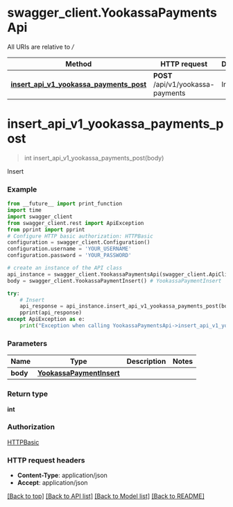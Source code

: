 # swagger_client.YookassaPaymentsApi

All URIs are relative to */*

Method | HTTP request | Description
------------- | ------------- | -------------
[**insert_api_v1_yookassa_payments_post**](YookassaPaymentsApi.md#insert_api_v1_yookassa_payments_post) | **POST** /api/v1/yookassa-payments | Insert

# **insert_api_v1_yookassa_payments_post**
> int insert_api_v1_yookassa_payments_post(body)

Insert

### Example
```python
from __future__ import print_function
import time
import swagger_client
from swagger_client.rest import ApiException
from pprint import pprint
# Configure HTTP basic authorization: HTTPBasic
configuration = swagger_client.Configuration()
configuration.username = 'YOUR_USERNAME'
configuration.password = 'YOUR_PASSWORD'

# create an instance of the API class
api_instance = swagger_client.YookassaPaymentsApi(swagger_client.ApiClient(configuration))
body = swagger_client.YookassaPaymentInsert() # YookassaPaymentInsert | 

try:
    # Insert
    api_response = api_instance.insert_api_v1_yookassa_payments_post(body)
    pprint(api_response)
except ApiException as e:
    print("Exception when calling YookassaPaymentsApi->insert_api_v1_yookassa_payments_post: %s\n" % e)
```

### Parameters

Name | Type | Description  | Notes
------------- | ------------- | ------------- | -------------
 **body** | [**YookassaPaymentInsert**](YookassaPaymentInsert.md)|  | 

### Return type

**int**

### Authorization

[HTTPBasic](../README.md#HTTPBasic)

### HTTP request headers

 - **Content-Type**: application/json
 - **Accept**: application/json

[[Back to top]](#) [[Back to API list]](../README.md#documentation-for-api-endpoints) [[Back to Model list]](../README.md#documentation-for-models) [[Back to README]](../README.md)

